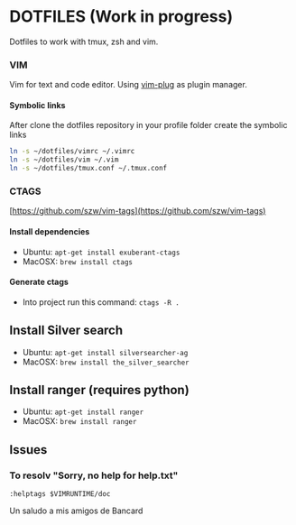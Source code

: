 # DOTFILES (Work in progress)
Dotfiles to work with tmux, zsh and vim.

### VIM
Vim for text and code editor. Using [vim-plug](https://github.com/junegunn/vim-plug) as plugin manager.

#### Symbolic links
After clone the dotfiles repository in your profile folder create the symbolic links

```sh
ln -s ~/dotfiles/vimrc ~/.vimrc
ln -s ~/dotfiles/vim ~/.vim
ln -s ~/dotfiles/tmux.conf ~/.tmux.conf
```


### CTAGS
[https://github.com/szw/vim-tags](https://github.com/szw/vim-tags)

#### Install dependencies
- Ubuntu: `apt-get install exuberant-ctags`
- MacOSX: `brew install ctags`

#### Generate ctags
- Into project run this command:
`ctags -R .`

## Install Silver search
- Ubuntu: `apt-get install silversearcher-ag`
- MacOSX:  `brew install the_silver_searcher`

## Install ranger (requires python)
- Ubuntu: `apt-get install ranger`
- MacOSX:  `brew install ranger`

## Issues
### To resolv "Sorry, no help for help.txt"
```vim
:helptags $VIMRUNTIME/doc
```


Un saludo a mis amigos de Bancard